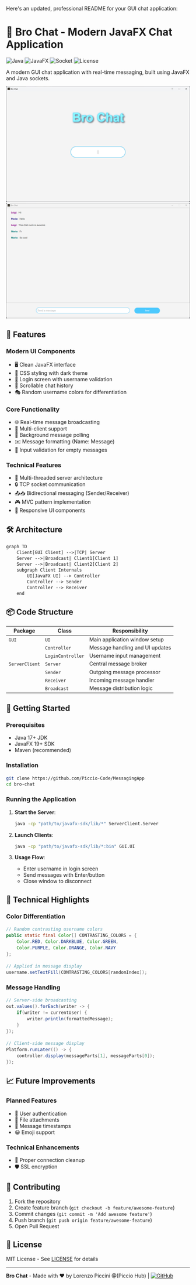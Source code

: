 Here's an updated, professional README for your GUI chat application:


# 💬 Bro Chat - Modern JavaFX Chat Application

![Java](https://img.shields.io/badge/Java-17%2B-blue)
![JavaFX](https://img.shields.io/badge/JavaFX-19%2B-orange)
![Socket](https://img.shields.io/badge/Networking-TCP-green)
![License](https://img.shields.io/badge/License-MIT-yellow)

A modern GUI chat application with real-time messaging, built using JavaFX and Java sockets.

![img.png](img.png)
![img_1.png](img_1.png)

## 🌟 Features

### Modern UI Components
- 🖥️ Clean JavaFX interface
- 🎨 CSS styling with dark theme
- 🔑 Login screen with username validation
- 📜 Scrollable chat history
- 🎭 Random username colors for differentiation

### Core Functionality
- 🌐 Real-time message broadcasting
- 👥 Multi-client support
- 🔄 Background message polling
- ✉️ Message formatting (Name: Message)
- 🚫 Input validation for empty messages

### Technical Features
- 🧵 Multi-threaded server architecture
- 🔒 TCP socket communication
- 📤📥 Bidirectional messaging (Sender/Receiver)
- 🎮 MVC pattern implementation
- 📱 Responsive UI components

## 🛠️ Architecture

```mermaid
graph TD
    Client[GUI Client] -->|TCP| Server
    Server -->|Broadcast| Client1[Client 1]
    Server -->|Broadcast| Client2[Client 2]
    subgraph Client Internals
        UI[JavaFX UI] --> Controller
        Controller --> Sender
        Controller --> Receiver
    end
```

## 📦 Code Structure

| Package       | Class          | Responsibility                          |
|---------------|----------------|-----------------------------------------|
| `GUI`         | `UI`           | Main application window setup           |
|               | `Controller`   | Message handling and UI updates         |
|               | `LoginController` | Username input management             |
| `ServerClient`| `Server`       | Central message broker                  |
|               | `Sender`       | Outgoing message processor              |
|               | `Receiver`     | Incoming message handler                |
|               | `Broadcast`    | Message distribution logic              |

## 🚀 Getting Started

### Prerequisites
- Java 17+ JDK
- JavaFX 19+ SDK
- Maven (recommended)

### Installation
```bash
git clone https://github.com/Piccio-Code/MessagingApp
cd bro-chat
```

### Running the Application
1. **Start the Server**:
   ```bash
   java -cp "path/to/javafx-sdk/lib/*" ServerClient.Server
   ```

2. **Launch Clients**:
   ```bash
   java -cp "path/to/javafx-sdk/lib/*:bin" GUI.UI
   ```

3. **Usage Flow**:
    - Enter username in login screen
    - Send messages with Enter/button
    - Close window to disconnect

## 🧠 Technical Highlights

### Color Differentiation
```java
// Random contrasting username colors
public static final Color[] CONTRASTING_COLORS = {
    Color.RED, Color.DARKBLUE, Color.GREEN, 
    Color.PURPLE, Color.ORANGE, Color.NAVY
};

// Applied in message display
username.setTextFill(CONTRASTING_COLORS[randomIndex]);
```

### Message Handling
```java
// Server-side broadcasting
out.values().forEach(writer -> {
    if(writer != currentUser) {
        writer.println(formattedMessage);
    }
});

// Client-side message display
Platform.runLater(() -> {
    controller.display(messageParts[1], messageParts[0]);
});
```

## 📈 Future Improvements

### Planned Features
- 🔐 User authentication
- 📎 File attachments
- 📅 Message timestamps
- 😀 Emoji support

### Technical Enhancements
- 🧹 Proper connection cleanup
- 🛡️ SSL encryption

## 🤝 Contributing

1. Fork the repository
2. Create feature branch (`git checkout -b feature/awesome-feature`)
3. Commit changes (`git commit -m 'Add awesome feature'`)
4. Push branch (`git push origin feature/awesome-feature`)
5. Open Pull Request

## 📜 License

MIT License - See [LICENSE](LICENSE) for details

---

**Bro Chat** - Made with ❤️ by Lorenzo Piccini @(Piccio Hub) | [![GitHub](https://img.shields.io/github/followers/yourprofile?style=social)](https://github.com/Piccio-Code)
```